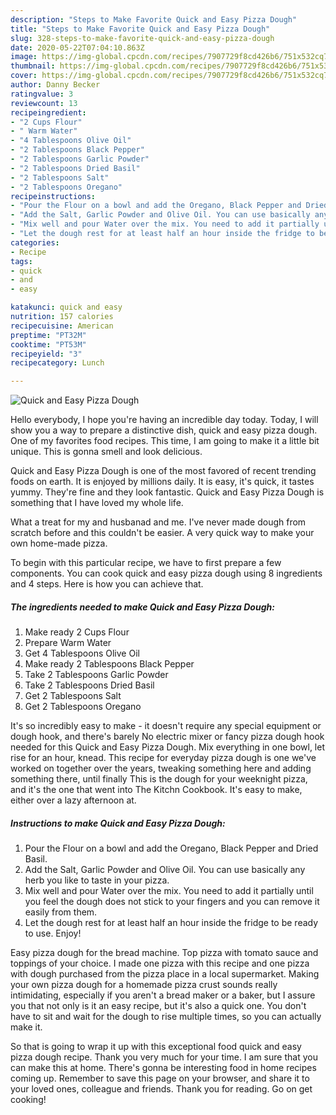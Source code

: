 ```yaml
---
description: "Steps to Make Favorite Quick and Easy Pizza Dough"
title: "Steps to Make Favorite Quick and Easy Pizza Dough"
slug: 328-steps-to-make-favorite-quick-and-easy-pizza-dough
date: 2020-05-22T07:04:10.863Z
image: https://img-global.cpcdn.com/recipes/7907729f8cd426b6/751x532cq70/quick-and-easy-pizza-dough-recipe-main-photo.jpg
thumbnail: https://img-global.cpcdn.com/recipes/7907729f8cd426b6/751x532cq70/quick-and-easy-pizza-dough-recipe-main-photo.jpg
cover: https://img-global.cpcdn.com/recipes/7907729f8cd426b6/751x532cq70/quick-and-easy-pizza-dough-recipe-main-photo.jpg
author: Danny Becker
ratingvalue: 3
reviewcount: 13
recipeingredient:
- "2 Cups Flour"
- " Warm Water"
- "4 Tablespoons Olive Oil"
- "2 Tablespoons Black Pepper"
- "2 Tablespoons Garlic Powder"
- "2 Tablespoons Dried Basil"
- "2 Tablespoons Salt"
- "2 Tablespoons Oregano"
recipeinstructions:
- "Pour the Flour on a bowl and add the Oregano, Black Pepper and Dried Basil."
- "Add the Salt, Garlic Powder and Olive Oil. You can use basically any herb you like to taste in your pizza."
- "Mix well and pour Water over the mix. You need to add it partially until you feel the dough does not stick to your fingers and you can remove it easily from them."
- "Let the dough rest for at least half an hour inside the fridge to be ready to use. Enjoy!"
categories:
- Recipe
tags:
- quick
- and
- easy

katakunci: quick and easy 
nutrition: 157 calories
recipecuisine: American
preptime: "PT32M"
cooktime: "PT53M"
recipeyield: "3"
recipecategory: Lunch

---
```



![Quick and Easy Pizza Dough](https://img-global.cpcdn.com/recipes/7907729f8cd426b6/751x532cq70/quick-and-easy-pizza-dough-recipe-main-photo.jpg)

Hello everybody, I hope you're having an incredible day today. Today, I will show you a way to prepare a distinctive dish, quick and easy pizza dough. One of my favorites food recipes. This time, I am going to make it a little bit unique. This is gonna smell and look delicious.

Quick and Easy Pizza Dough is one of the most favored of recent trending foods on earth. It is enjoyed by millions daily. It is easy, it's quick, it tastes yummy. They're fine and they look fantastic. Quick and Easy Pizza Dough is something that I have loved my whole life.

What a treat for my and husbanad and me. I&#39;ve never made dough from scratch before and this couldn&#39;t be easier. A very quick way to make your own home-made pizza.


To begin with this particular recipe, we have to first prepare a few components. You can cook quick and easy pizza dough using 8 ingredients and 4 steps. Here is how you can achieve that.

<!--inarticleads1-->

##### The ingredients needed to make Quick and Easy Pizza Dough:

1. Make ready 2 Cups Flour
1. Prepare  Warm Water
1. Get 4 Tablespoons Olive Oil
1. Make ready 2 Tablespoons Black Pepper
1. Take 2 Tablespoons Garlic Powder
1. Take 2 Tablespoons Dried Basil
1. Get 2 Tablespoons Salt
1. Get 2 Tablespoons Oregano


It&#39;s so incredibly easy to make - it doesn&#39;t require any special equipment or dough hook, and there&#39;s barely No electric mixer or fancy pizza dough hook needed for this Quick and Easy Pizza Dough. Mix everything in one bowl, let rise for an hour, knead. This recipe for everyday pizza dough is one we&#39;ve worked on together over the years, tweaking something here and adding something there, until finally This is the dough for your weeknight pizza, and it&#39;s the one that went into The Kitchn Cookbook. It&#39;s easy to make, either over a lazy afternoon at. 

<!--inarticleads2-->

##### Instructions to make Quick and Easy Pizza Dough:

1. Pour the Flour on a bowl and add the Oregano, Black Pepper and Dried Basil.
1. Add the Salt, Garlic Powder and Olive Oil. You can use basically any herb you like to taste in your pizza.
1. Mix well and pour Water over the mix. You need to add it partially until you feel the dough does not stick to your fingers and you can remove it easily from them.
1. Let the dough rest for at least half an hour inside the fridge to be ready to use. Enjoy!


Easy pizza dough for the bread machine. Top pizza with tomato sauce and toppings of your choice. I made one pizza with this recipe and one pizza with dough purchased from the pizza place in a local supermarket. Making your own pizza dough for a homemade pizza crust sounds really intimidating, especially if you aren&#39;t a bread maker or a baker, but I assure you that not only is it an easy recipe, but it&#39;s also a quick one. You don&#39;t have to sit and wait for the dough to rise multiple times, so you can actually make it. 

So that is going to wrap it up with this exceptional food quick and easy pizza dough recipe. Thank you very much for your time. I am sure that you can make this at home. There's gonna be interesting food in home recipes coming up. Remember to save this page on your browser, and share it to your loved ones, colleague and friends. Thank you for reading. Go on get cooking!

